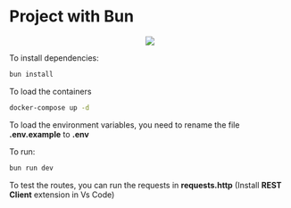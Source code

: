 # Project with Bun 
<div><p align="center">
  <a href="https://skillicons.dev">
    <img src="https://skillicons.dev/icons?i=bun" />
  </a>
</p></div>
To install dependencies:

```bash
bun install
```

To load the containers

```bash
docker-compose up -d
```

To load the environment variables, you need to rename the file **.env.example** to **.env**

To run:

```bash
bun run dev
```

To test the routes, you can run the requests in **requests.http** (Install **REST Client** extension in Vs Code)
